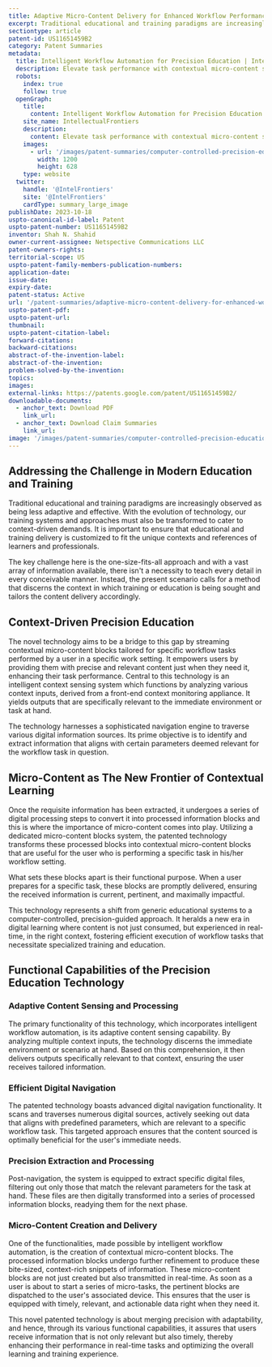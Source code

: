 ```yaml
---
title: Adaptive Micro-Content Delivery for Enhanced Workflow Performance
excerpt: Traditional educational and training paradigms are increasingly observed as being less adaptive and effective. With the evolution of technology, our training systems and approaches must also be transformed to cater to context-driven demands.
sectiontype: article
patent-id: US11651459B2
category: Patent Summaries
metadata:
  title: Intelligent Workflow Automation for Precision Education | IntellectualFrontiers
  description: Elevate task performance with contextual micro-content streaming. Achieve precision education through intelligent workflow automation.
  robots:
    index: true
    follow: true
  openGraph:
    title:
      content: Intelligent Workflow Automation for Precision Education | IntellectualFrontiers
    site_name: IntellectualFrontiers
    description:
      content: Elevate task performance with contextual micro-content streaming. Achieve precision education through intelligent workflow automation.
    images:
      - url: '/images/patent-summaries/computer-controlled-precision-education-and-training.webp'
        width: 1200
        height: 628
    type: website
  twitter:
    handle: '@IntelFrontiers'
    site: '@IntelFrontiers'
    cardType: summary_large_image
publishDate: 2023-10-18
uspto-canonical-id-label: Patent
uspto-patent-number: US11651459B2
inventor: Shah N. Shahid
owner-current-assignee: Netspective Communications LLC
patent-owners-rights:
territorial-scope: US
uspto-patent-family-members-publication-numbers:
application-date:
issue-date:
expiry-date:
patent-status: Active
url: '/patent-summaries/adaptive-micro-content-delivery-for-enhanced-workflow-performance'
uspto-patent-pdf:
uspto-patent-url:
thumbnail:
uspto-patent-citation-label:
forward-citations:
backward-citations:
abstract-of-the-invention-label:
abstract-of-the-invention:
problem-solved-by-the-invention:
topics:
images:
external-links: https://patents.google.com/patent/US11651459B2/
downloadable-documents:
  - anchor_text: Download PDF
    link_url:
  - anchor_text: Download Claim Summaries
    link_url:
image: '/images/patent-summaries/computer-controlled-precision-education-and-training.webp'
---
```


## Addressing the Challenge in Modern Education and Training

Traditional educational and training paradigms are increasingly observed as being less adaptive and effective. With the evolution of technology, our training systems and approaches must also be transformed to cater to context-driven demands. It is important to ensure that educational and training delivery is customized to fit the unique contexts and references of learners and professionals.

The key challenge here is the one-size-fits-all approach and with a vast array of information available, there isn't a necessity to teach every detail in every conceivable manner. Instead, the present scenario calls for a method that discerns the context in which training or education is being sought and tailors the content delivery accordingly.

## Context-Driven Precision Education

The novel technology aims to be a bridge to this gap by streaming contextual micro-content blocks tailored for specific workflow tasks performed by a user in a specific work setting. It empowers users by providing them with precise and relevant content just when they need it, enhancing their task performance. Central to this technology is an intelligent context sensing system which functions by analyzing various context inputs, derived from a front-end context monitoring appliance. It yields outputs that are specifically relevant to the immediate environment or task at hand.

The technology harnesses a sophisticated navigation engine to traverse various digital information sources. Its prime objective is to identify and extract information that aligns with certain parameters deemed relevant for the workflow task in question.

## Micro-Content as The New Frontier of Contextual Learning

Once the requisite information has been extracted, it undergoes a series of digital processing steps to convert it into processed information blocks and this is where the importance of micro-content comes into play. Utilizing a dedicated micro-content blocks system, the patented technology transforms these processed blocks into contextual micro-content blocks that are useful for the user who is performing a specific task in his/her workflow setting.

What sets these blocks apart is their functional purpose. When a user prepares for a specific task, these blocks are promptly delivered, ensuring the received information is current, pertinent, and maximally impactful.

This technology represents a shift from generic educational systems to a computer-controlled, precision-guided approach. It heralds a new era in digital learning where content is not just consumed, but experienced in real-time, in the right context, fostering efficient execution of workflow tasks that necessitate specialized training and education.

## Functional Capabilities of the Precision Education Technology

### Adaptive Content Sensing and Processing

The primary functionality of this technology, which incorporates intelligent workflow automation, is its adaptive content sensing capability. By analyzing multiple context inputs, the technology discerns the immediate environment or scenario at hand. Based on this comprehension, it then delivers outputs specifically relevant to that context, ensuring the user receives tailored information.

### Efficient Digital Navigation

The patented technology boasts advanced digital navigation functionality. It scans and traverses numerous digital sources, actively seeking out data that aligns with predefined parameters, which are relevant to a specific workflow task. This targeted approach ensures that the content sourced is optimally beneficial for the user's immediate needs.

### Precision Extraction and Processing

Post-navigation, the system is equipped to extract specific digital files, filtering out only those that match the relevant parameters for the task at hand. These files are then digitally transformed into a series of processed information blocks, readying them for the next phase.

### Micro-Content Creation and Delivery

One of the functionalities, made possible by intelligent workflow automation, is the creation of contextual micro-content blocks. The processed information blocks undergo further refinement to produce these bite-sized, context-rich snippets of information. These micro-content blocks are not just created but also transmitted in real-time. As soon as a user is about to start a series of micro-tasks, the pertinent blocks are dispatched to the user's associated device. This ensures that the user is equipped with timely, relevant, and actionable data right when they need it.

This novel patented technology is about merging precision with adaptability, and hence, through its various functional capabilities, it assures that users receive information that is not only relevant but also timely, thereby enhancing their performance in real-time tasks and optimizing the overall learning and training experience.
